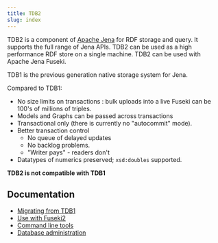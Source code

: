 ```yaml
---
title: TDB2
slug: index
---
```


TDB2 is a component of [Apache Jena](https://jena.apache.org) for RDF storage
and query.  It supports the full range of Jena APIs.  TDB2 can be used as a high
performance RDF store on a single machine.  TDB2 can be used with Apache Jena
Fuseki.

TDB1 is the previous generation native storage system for Jena.

Compared to TDB1:

- No size limits on transactions : bulk uploads into a live Fuseki can be 100's
of millions of triples.
- Models and Graphs can be passed across transactions
- Transactional only (there is currently no "autocommit" mode).
- Better transaction control
    - No queue of delayed updates
    - No backlog problems.
    - "Writer pays" - readers don't
- Datatypes of numerics preserved; `xsd:doubles` supported.

**TDB2 is not compatible with TDB1**

## Documentation

-  [Migrating from TDB1](tdb2_migration.html)
-  [Use with Fuseki2](tdb2_fuseki.html)
-  [Command line tools](tdb2_cmds.html)
-  [Database administration](tdb2_admin.html)
